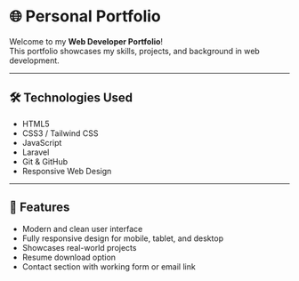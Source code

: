 
# 🌐 Personal Portfolio

Welcome to my **Web Developer Portfolio**!  
This portfolio showcases my skills, projects, and background in web development.

---

## 🛠️ Technologies Used

- HTML5  
- CSS3 / Tailwind CSS  
- JavaScript  
-  Laravel  
- Git & GitHub  
- Responsive Web Design

---

## 📁 Features

- Modern and clean user interface  
- Fully responsive design for mobile, tablet, and desktop  
- Showcases real-world projects  
- Resume download option  
- Contact section with working form or email link

